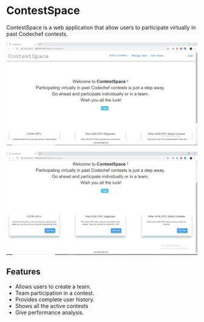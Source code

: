 # ContestSpace

ContestSpace is a web application that allow users to participate virtually in past Codechef contests.

![alt text](https://github.com/PriyanshiG/ContestSpace/blob/master/screenshots/Home.PNG)

![alt text](https://github.com/PriyanshiG/ContestSpace/blob/master/screenshots/Home2.PNG)

## Features

* Allows users to create a team.
* Team participation in a contest.
* Provides complete user history.
* Shows all the active contests 
* Give performance analysis.
